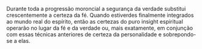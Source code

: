 ﻿Durante toda a progressão moroncial a segurança da verdade substitui crescentemente a certeza da fé. Quando estiverdes finalmente integrados ao mundo real do espírito, então as certezas do puro insight espiritual operarão no lugar da fé e da verdade ou, mais exatamente, em conjunção com essas técnicas anteriores de certeza da personalidade e sobrepondo-se a elas.